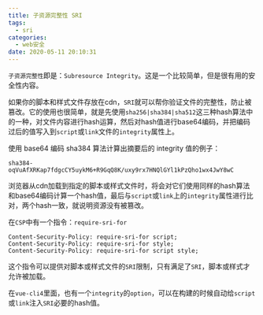 ```yaml
---
title: 子资源完整性 SRI
tags:
  - sri
categories:
  - web安全
date: 2020-05-11 20:10:31
---
```



`子资源完整性`即是：`Subresource Integrity`。这是一个比较简单，但是很有用的安全性内容。

<!-- more -->
如果你的脚本和样式文件存放在cdn，`SRI`就可以帮你验证文件的完整性，防止被篡改。它的使用也很简单，就是先使用`sha256|sha384|sha512`这三种hash算法中的一种，对文件内容进行hash运算，然后对hash值进行base64编码，并把编码过后的值写入到`script`或`link`文件的`integrity`属性上。

使用 base64 编码 sha384 算法计算出摘要后的 integrity 值的例子：
```
sha384-oqVuAfXRKap7fdgcCY5uykM6+R9GqQ8K/uxy9rx7HNQlGYl1kPzQho1wx4JwY8wC
```

浏览器从cdn加载到指定的脚本或样式文件时，将会对它们使用同样的hash算法和base64编码计算一个hash值，最后与`script`或`link`上的`integrity`属性进行比对，两个hash一致，就说明资源没有被篡改。

在`CSP`中有一个指令：`require-sri-for`
```
Content-Security-Policy: require-sri-for script;
Content-Security-Policy: require-sri-for style;
Content-Security-Policy: require-sri-for script style;
```
这个指令可以提供对脚本或样式文件的`SRI`限制，只有满足了`SRI`，脚本或样式才允许被加载。

在`vue-cli4`里面，也有一个`integrity`的`option`，可以在构建的时候自动给`script`或`link`注入`SRI`必要的hash值。